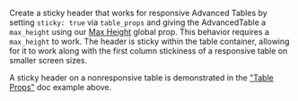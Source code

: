Create a sticky header that works for responsive Advanced Tables by setting `sticky: true` via `table_props` and giving the AdvancedTable a `max_height` using our [Max Height](https://playbook.powerapp.cloud/visual_guidelines/max_height) global prop. This behavior requires a `max_height` to work. The header is sticky within the table container, allowing for it to work along with the first column stickiness of a responsive table on smaller screen sizes.

A sticky header on a nonresponsive table is demonstrated in the ["Table Props"](https://playbook.powerapp.cloud/kits/advanced_table#table-props) doc example above.